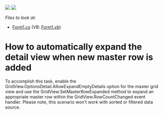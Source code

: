 <!-- default badges list -->
[![](https://img.shields.io/badge/Open_in_DevExpress_Support_Center-FF7200?style=flat-square&logo=DevExpress&logoColor=white)](https://supportcenter.devexpress.com/ticket/details/E1436)
[![](https://img.shields.io/badge/📖_How_to_use_DevExpress_Examples-e9f6fc?style=flat-square)](https://docs.devexpress.com/GeneralInformation/403183)
<!-- default badges end -->
<!-- default file list -->
*Files to look at*:

* [Form1.cs](./CS/Q205071/Form1.cs) (VB: [Form1.vb](./VB/Q205071/Form1.vb))
<!-- default file list end -->
# How to automatically expand the detail view when new master row is added


<p>To accomplish this task, enable the GridView.OptionsDetail.AllowExpandEmptyDetails option for the master grid view and use the GridView.SetMasterRowExpanded method to expand an appropriate master row within the GridView.RowCountChanged event handler. Please note, this scenario won't work with sorted or filtered data source.</p>

<br/>


